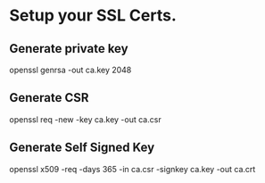 # Setup your SSL Certs.

## Generate private key
openssl genrsa -out ca.key 2048

## Generate CSR
openssl req -new -key ca.key -out ca.csr

## Generate Self Signed Key
openssl x509 -req -days 365 -in ca.csr -signkey ca.key -out ca.crt